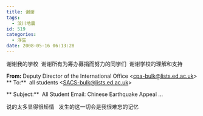 ```yaml
---
title: 谢谢
tags:
  - 汶川地震
id: 519
categories:
  - 浮生
date: 2008-05-16 06:13:28
---
```


谢谢我的学校&nbsp; 谢谢所有为筹办募捐而努力的同学们&nbsp; 谢谢学校的理解和支持

**From:**&nbsp;Deputy Director of the International Office &lt;cpa-bulk@lists.ed.ac.uk&gt;
**
To:**&nbsp;
 all students &lt;SACS-bulk@lists.ed.ac.uk&gt;

**
Subject:**&nbsp;
All Student Email: Chinese Earthquake Appeal
...

说的太多显得很矫情 &nbsp; 发生的这一切会是我很难忘的记忆 
